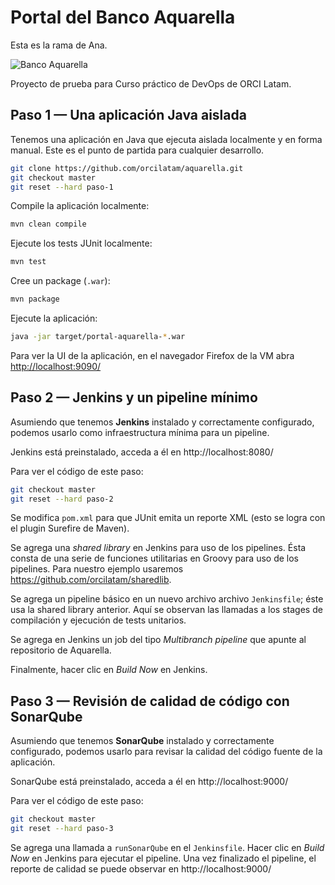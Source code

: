 # Portal del Banco Aquarella

Esta es la rama de Ana.

![Banco Aquarella](https://raw.githubusercontent.com/orcilatam/aquarella/master/src/main/resources/static/img/banco-aquarella.png)

Proyecto de prueba para Curso práctico de DevOps de ORCI Latam.

## Paso 1 — Una aplicación Java aislada

Tenemos una aplicación en Java que ejecuta aislada localmente y en forma manual. Este es el punto de partida para cualquier desarrollo.

```sh
git clone https://github.com/orcilatam/aquarella.git
git checkout master
git reset --hard paso-1
```

Compile la aplicación localmente:

```sh
mvn clean compile
```

Ejecute los tests JUnit localmente:

```sh
mvn test
```

Cree un package (`.war`):

```sh
mvn package
```

Ejecute la aplicación:

```sh
java -jar target/portal-aquarella-*.war
```

Para ver la UI de la aplicación, en el navegador Firefox de la VM abra [http://localhost:9090/](http://localhost:9090/)

## Paso 2 — Jenkins y un pipeline mínimo

Asumiendo que tenemos **Jenkins** instalado y correctamente configurado, podemos usarlo como infraestructura mínima para un pipeline.

Jenkins está preinstalado, acceda a él en http://localhost:8080/

Para ver el código de este paso:

```sh
git checkout master
git reset --hard paso-2
```

Se modifica `pom.xml` para que JUnit emita un reporte XML (esto se logra con el plugin Surefire de Maven).

Se agrega una *shared library* en Jenkins para uso de los pipelines. Ésta consta de una serie de funciones utilitarias en Groovy para uso de los pipelines. Para nuestro ejemplo usaremos https://github.com/orcilatam/sharedlib.

Se agrega un pipeline básico en un nuevo archivo archivo  `Jenkinsfile`; éste usa la shared library anterior. Aquí se observan las llamadas a los stages de compilación y ejecución de tests unitarios.

Se agrega en Jenkins un job del tipo *Multibranch pipeline* que apunte al repositorio de Aquarella.

Finalmente, hacer clic en *Build Now* en Jenkins.

## Paso 3 — Revisión de calidad de código con SonarQube

Asumiendo que tenemos **SonarQube** instalado y correctamente configurado, podemos usarlo para revisar la calidad del código fuente de la aplicación.

SonarQube está preinstalado, acceda a él en http://localhost:9000/

Para ver el código de este paso:

```sh
git checkout master
git reset --hard paso-3
```

Se agrega una llamada a `runSonarQube` en el `Jenkinsfile`.  Hacer clic en *Build Now* en Jenkins para ejecutar el pipeline. Una vez finalizado el pipeline, el reporte de calidad se puede observar en http://localhost:9000/
